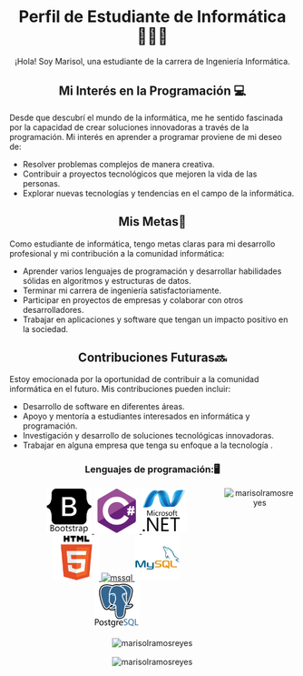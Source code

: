 <div style="text-align: center;">
<h1 align="center">Perfil de Estudiante de Informática 👩🏽‍💻</h1>
<p align="center">¡Hola! Soy Marisol, una estudiante de la carrera de Ingeniería Informática.</p>
<h2 align="center">Mi Interés en la Programación 💻</h2>
        <p align="left">Desde que descubrí el mundo de la informática, me he sentido fascinada por la capacidad de crear soluciones innovadoras a través de la programación. Mi interés en aprender a programar proviene de mi deseo de:</p>
        <ul align="left">
            <li >Resolver problemas complejos de manera creativa.</li>
            <li>Contribuir a proyectos tecnológicos que mejoren la vida de las personas.</li>
            <li>Explorar nuevas tecnologías y tendencias en el campo de la informática.</li>
        </ul>
       <h2 align="center">Mis Metas🌟</h2>
        <p align="left">Como estudiante de informática, tengo metas claras para mi desarrollo profesional y mi contribución a la comunidad informática:</p>
        <ul align="left">
            <li>Aprender varios lenguajes de programación y desarrollar habilidades sólidas en algoritmos y estructuras de datos.</li>
            <li>Terminar mi carrera de ingeniería satisfactoriamente. </li>
            <li>Participar en proyectos de empresas y colaborar con otros desarrolladores.</li>
            <li>Trabajar en aplicaciones y software que tengan un impacto positivo en la sociedad.</li>
        </ul>
        <h2 align="center">Contribuciones Futuras🔜</h2>
        <p align="left">Estoy emocionada por la oportunidad de contribuir a la comunidad informática en el futuro. Mis contribuciones pueden incluir:</p>
        <ul align="left">
            <li>Desarrollo de software en diferentes áreas.</li>
            <li>Apoyo y mentoría a estudiantes interesados en informática y programación.</li>
            <li>Investigación y desarrollo de soluciones tecnológicas innovadoras.</li>
            <li>Trabajar en alguna empresa que tenga su enfoque a la tecnología .</li>
        </ul>

<h3 align="center"></h3>
<h3 align="center"> Lenguajes de programación:🖥️</h3>
<div style="display: flex; ">
    <div align="center" style="width: 500px; height: 150x;">
        <a href="https://getbootstrap.com" target="_blank" rel="noreferrer"> 
            <img src="https://raw.githubusercontent.com/devicons/devicon/master/icons/bootstrap/bootstrap-plain-wordmark.svg" alt="bootstrap" width="80" height="80"/> 
        </a> 
        <a href="https://www.w3schools.com/cs/" target="_blank" rel="noreferrer"> 
            <img src="https://raw.githubusercontent.com/devicons/devicon/master/icons/csharp/csharp-original.svg" alt="csharp" width="80" height="80"/> 
        </a>
        <a href="https://dotnet.microsoft.com/" target="_blank" rel="noreferrer"> 
            <img src="https://raw.githubusercontent.com/devicons/devicon/master/icons/dot-net/dot-net-original-wordmark.svg" alt="dotnet" width="80" height="80"/> 
        </a><br>
        <a href="https://www.w3.org/html/" target="_blank" rel="noreferrer"> 
            <img src="https://raw.githubusercontent.com/devicons/devicon/master/icons/html5/html5-original-wordmark.svg" alt="html5" width="80" height="80"/> 
        </a>
        <a href="https://www.microsoft.com/en-us/sql-server" target="_blank" rel="noreferrer"> 
            <img src="https://www.svgrepo.com/show/303229/microsoft-sql-server-logo.svg" alt="mssql" width="80" height="80"/> 
        </a> 
        <a href="https://www.mysql.com/" target="_blank" rel="noreferrer"> 
            <img src="https://raw.githubusercontent.com/devicons/devicon/master/icons/mysql/mysql-original-wordmark.svg" alt="mysql" width="80" height="80"/> 
        </a><br> 
        <a href="https://www.postgresql.org" target="_blank" rel="noreferrer"> 
            <img src="https://raw.githubusercontent.com/devicons/devicon/master/icons/postgresql/postgresql-original-wordmark.svg" alt="postgresql" width="80" height="80"/> 
        </a> 
    </div>
<center>
    <div>
    <img align="center" style="width: 400px; height: 100x;" src="https://github-readme-stats.vercel.app/api/top-langs?username=marisolramosreyes&show_icons=true&locale=en&layout=compact" alt="marisolramosreyes" />
    </div>
</div>

<p><img align="center" src="https://github-readme-stats.vercel.app/api?username=marisolramosreyes&show_icons=true&locale=en" alt="marisolramosreyes" /></p>

<p><img align="center" src="https://github-readme-streak-stats.herokuapp.com/?user=marisolramosreyes&" alt="marisolramosreyes" /></p>
</center>



